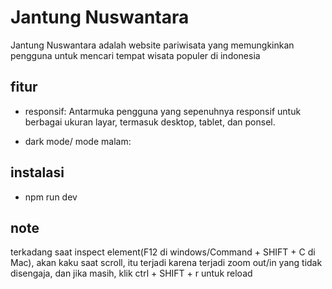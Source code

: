 # Jantung Nuswantara

Jantung Nuswantara adalah website pariwisata yang memungkinkan pengguna untuk mencari tempat wisata populer di indonesia

## fitur 
- responsif: Antarmuka pengguna yang sepenuhnya responsif untuk berbagai ukuran layar, termasuk desktop, tablet, dan ponsel.

- dark mode/ mode malam: 

## instalasi

- npm run dev


## note
terkadang saat inspect element(F12 di windows/Command + SHIFT + C di Mac), akan kaku saat scroll, itu terjadi karena terjadi zoom out/in yang tidak disengaja, dan jika masih, klik ctrl + SHIFT + r untuk reload